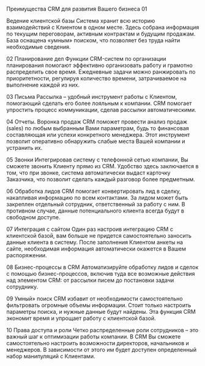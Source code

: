 Преимущества CRM для развития Вашего бизнеса
01

Ведение клиентской базы
Система хранит всю историю взаимодействий с Клиентом в одном месте. Здесь собрана информация по текущим переговорам, активным контрактам и будущим продажам. База оснащена «умным» поиском, что позволяет без труда найти необходимые сведения.

02
Планирование дел
Функции CRM-систем по организации планирования помогают эффективно организовать работу и грамотно распределить свое время. Ежедневные задачи можно ранжировать по приоритетности, регулируя количество времени, затрачиваемое на выполнение каждой из них.

03
Письма
Рассылка – удобный инструмент работы с Клиентом, помогающий сделать его более лояльным к компании. CRM помогает упростить процесс коммуникации, сделав рассылки автоматическими.

04
Отчеты. Воронка продаж
CRM поможет провести анализ продаж (sales) по любым выбранным Вами параметрам, будь то финансовая составляющая или успехи конкретного менеджера. Этот инструмент позволит оперативно обнаружить слабые места Вашей компании и устранить их.

05
Звонки
Интегрировав систему с телефонной сетью компании, Вы сможете звонить Клиенту прямо из CRM. Удобство здесь заключается в том, что при звонке, система автоматически выдаст карточку Заказчика, что позволит сделать каждый разговор более предметным.

06
Обработка лидов
CRM помогает конвертировать лид в сделку, накапливая информацию по всем контактами. За лидом может быть закреплен отдельный сотрудник, ответственный за работу с ним. В противном случае, данные потенциального клиента всегда будут в свободном доступе.

07
Интеграция с сайтом
Один раз настроив интеграцию CRM с клиентской базой, вам больше не придется самостоятельно заносить данные клиента в систему. После заполнения Клиентом анкеты на сайте, необходимая информация автоматически окажется в Вашем распоряжении.

08
Бизнес-процессы в CRM
Автоматизируйте обработку лидов и сделок с помощью бизнес-процессов, включив туда все возможные действия над элементом CRM: от рассылки писем до постановки задачи сотруднику.

09
Умный» поиск
CRM избавит от необходимости самостоятельно фильтровать огромные объемы информации. Стоит только настроить параметры поиска, и нужные данные будут найдены. Эта функция CRM экономит время и упрощает работу с клиентской базой.

10
Права доступа и роли
Четко распределенные роли сотрудников – это важный шаг к оптимизации работы компании. В CRM Вы сможете самостоятельно настроить возможности директоров, начальников и менеджеров. В зависимости от этого им будет доступен определенный набор манипуляций с Клиентами.
